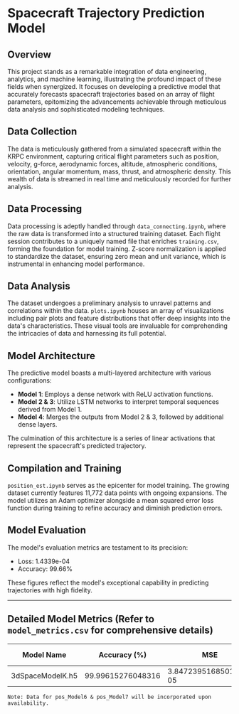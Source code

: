 # Spacecraft Trajectory Prediction Model

## Overview
This project stands as a remarkable integration of data engineering, analytics, and machine learning, illustrating the profound impact of these fields when synergized. It focuses on developing a predictive model that accurately forecasts spacecraft trajectories based on an array of flight parameters, epitomizing the advancements achievable through meticulous data analysis and sophisticated modeling techniques.

## Data Collection
The data is meticulously gathered from a simulated spacecraft within the KRPC environment, capturing critical flight parameters such as position, velocity, g-force, aerodynamic forces, altitude, atmospheric conditions, orientation, angular momentum, mass, thrust, and atmospheric density. This wealth of data is streamed in real time and meticulously recorded for further analysis.

## Data Processing
Data processing is adeptly handled through `data_connecting.ipynb`, where the raw data is transformed into a structured training dataset. Each flight session contributes to a uniquely named file that enriches `training.csv`, forming the foundation for model training. Z-score normalization is applied to standardize the dataset, ensuring zero mean and unit variance, which is instrumental in enhancing model performance.

## Data Analysis
The dataset undergoes a preliminary analysis to unravel patterns and correlations within the data. `plots.ipynb` houses an array of visualizations including pair plots and feature distributions that offer deep insights into the data's characteristics. These visual tools are invaluable for comprehending the intricacies of data and harnessing its full potential.

## Model Architecture
The predictive model boasts a multi-layered architecture with various configurations:
- **Model 1**: Employs a dense network with ReLU activation functions.
- **Model 2 & 3**: Utilize LSTM networks to interpret temporal sequences derived from Model 1.
- **Model 4**: Merges the outputs from Model 2 & 3, followed by additional dense layers.

The culmination of this architecture is a series of linear activations that represent the spacecraft's predicted trajectory.

## Compilation and Training
`position_est.ipynb` serves as the epicenter for model training. The growing dataset currently features 11,772 data points with ongoing expansions. The model utilizes an Adam optimizer alongside a mean squared error loss function during training to refine accuracy and diminish prediction errors.

## Model Evaluation
The model's evaluation metrics are testament to its precision:
- Loss: 1.4339e-04
- Accuracy: 99.66%

These figures reflect the model's exceptional capability in predicting trajectories with high fidelity.

---

## Detailed Model Metrics (Refer to `model_metrics.csv` for comprehensive details)

| Model Name             | Accuracy (%)         | MSE                    | RMSE                 | MAE                   | MAPE (%)             | MPE (%)              | MedAE                | R^2 Score            | Explained Variance Score | Max Error            |
|------------------------|----------------------|------------------------|----------------------|-----------------------|----------------------|----------------------|----------------------|-----------------------|--------------------------|----------------------|
| 3dSpaceModelK.h5       | 99.99615276048316    | 3.847239516850128e-05  | 0.006202611963399    | 0.0034981260524315    | 12.85731036926011    | -2.2808764462882576  | 0.0023446138720793   | 0.9999619517076844    | 0.9999622210794264       | 0.1011146046154823   |

```
Note: Data for pos_Model6 & pos_Model7 will be incorporated upon availability.
```
